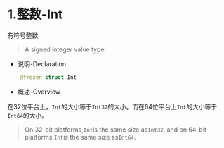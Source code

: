# 1.整数-Int
有符号整数

> A signed integer value type.

- 说明-Declaration

```swift
    @frozen struct Int
```
- 概述-Overview

在32位平台上，`Int`的大小等于`Int32`的大小。而在64位平台上`Int`的大小等于`Int64`的大小。

> On 32-bit platforms,`Int`is the same size as`Int32`, and on 64-bit platforms,`Int`is the same size as`Int64`.
